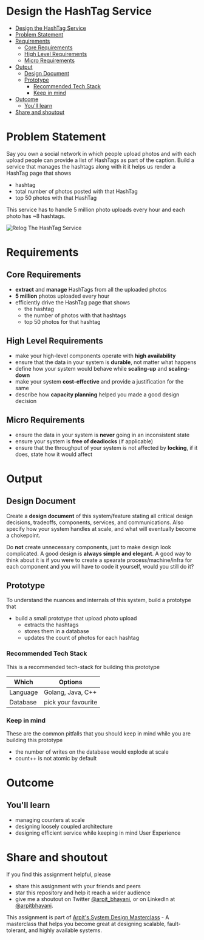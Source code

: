 Design the HashTag Service
===

<!--ts-->
* [Design the HashTag Service](#design-the-hashtag-service)
* [Problem Statement](#problem-statement)
* [Requirements](#requirements)
   * [Core Requirements](#core-requirements)
   * [High Level Requirements](#high-level-requirements)
   * [Micro Requirements](#micro-requirements)
* [Output](#output)
   * [Design Document](#design-document)
   * [Prototype](#prototype)
      * [Recommended Tech Stack](#recommended-tech-stack)
      * [Keep in mind](#keep-in-mind)
* [Outcome](#outcome)
   * [You'll learn](#youll-learn)
* [Share and shoutout](#share-and-shoutout)
<!--te-->

# Problem Statement

Say you own a social network in which people upload photos and with each upload people can provide a list of HashTags as part of the caption. Build a service that manages the hashtags along with it it helps us render a HashTag page that shows

 - hashtag
 - total number of photos posted with that HashTag
 - top 50 photos with that HashTag

This service has to handle 5 million photo uploads every hour and each photo has ~8 hashtags.

![Relog The HashTag Service](https://user-images.githubusercontent.com/4745789/139570503-5b213da5-3a74-4187-9843-c3f718abe0e4.png)

# Requirements

## Core Requirements

 - **extract** and **manage** HashTags from all the uploaded photos
 - **5 million** photos uploaded every hour
 - efficiently drive the HashTag page that shows
     - the hashtag
     - the number of photos with that hashtags
     - top 50 photos for that hashtag

##  High Level Requirements
<!--hs-->
- make your high-level components operate with **high availability**
 - ensure that the data in your system is **durable**, not matter what happens
 - define how your system would behave while **scaling-up** and **scaling-down**
 - make your system **cost-effective** and provide a justification for the same
 - describe how **capacity planning** helped you made a good design decision
<!--he-->

##  Micro Requirements
<!--ms-->
- ensure the data in your system is **never** going in an inconsistent state
 - ensure your system is **free of deadlocks** (if applicable)
 - ensure that the throughput of your system is not affected by **locking**, if it does, state how it would affect
<!--me-->

# Output

## Design Document
<!--ds-->
Create a **design document** of this system/feature stating all critical design decisions, tradeoffs, components, services, and communications. Also specify how your system handles at scale, and what will eventually become a chokepoint.

Do **not** create unnecessary components, just to make design look complicated. A good design is **always simple and elegant**. A good way to think about it is if you were to create a spearate process/machine/infra for each component and you will have to code it yourself, would you still do it?
<!--de-->

## Prototype

To understand the nuances and internals of this system, build a prototype that

- build a small prototype that upload photo upload
   - extracts the hashtags
   - stores them in a database
   - updates the count of photos for each hashtag

###  Recommended Tech Stack

This is a recommended tech-stack for building this prototype

|Which|Options|
|-----|-----|
|Language|Golang, Java, C++|
|Database|pick your favourite|

###  Keep in mind

These are the common pitfalls that you should keep in mind while you are building this prototype

- the number of writes on the database would explode at scale
- count++ is not atomic by default

# Outcome

##  You'll learn

- managing counters at scale
- designing loosely coupled architecture
- designing efficient service while keeping in mind User Experience

<!--fs-->
#  Share and shoutout

If you find this assignment helpful, please
 - share this assignment with your friends and peers
 - star this repository and help it reach a wider audience
 - give me a shoutout on Twitter [@arpit_bhayani](https://twitter.com/@arpit_bhayani), or on LinkedIn at [@arpitbhayani](https://www.linkedin.com/in/arpitbhayani/).

This assignment is part of [Arpit's System Design Masterclass](https://arpitbhayani.me/masterclass) - A masterclass that helps you become great at designing scalable, fault-tolerant, and highly available systems.
<!--fe-->